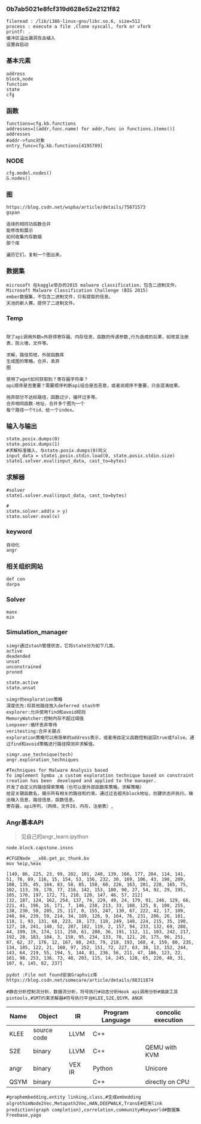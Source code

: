 ### 0b7ab5021e8fcf319d628e52e2121f82

```
fileread : /lib/i386-linux-gnu/libc.so.6, size=512
process : execute a file ,Clone syscall, fork or vfork
printf: .
缓冲区溢出漏洞攻击植入
设置自启动
```



### 基本元素

```
address
block,node
function
state
cfg
```

### 函数

```
functions=cfg.kb.functions
addresses=[(addr,func.name) for addr,func in functions.items()]
addresses
#addr->func对象
entry_func=cfg.kb.functions[4195789]
```

### NODE

```
cfg.model.nodes()
G.nodes()
```

### 图

```
https://blog.csdn.net/wspba/article/details/75671573
gspan

连续的相同功函数合并
能修改和展示
如何收集内存数据
那个库

遍历它们，复制一个图出来。
```



### 数据集

```
microsoft 在kaggle举办的2015 malware classification，包含二进制文件。
Microsoft Malware Classification Challenge (BIG 2015)
ember数据集，不包含二进制文件，只有提取的信息。
天池的新人赛，提供了二进制文件。
```



### Temp

```

除了api调用外额=外获得寄存器、内存信息，函数的传递参数,行为造成的后果，如改变注册表，防火墙，文件等。

求解，路径剪枝，外部函数库
生成图的策略，合并，丢弃
图

使用了wget如何获取到？寄存器字符串？
api顺序是否重要？需要顺序判断api组合是否恶意，或者说顺序不重要，只会混淆结果。

抛弃部分不达标路径，函数过少，循环过多等。
合并相同函数-地址，合并多个图为一个
每个路径一个tid，给一个index。
```

### 输入与输出

```
state.posix.dumps(0)
state.posix.dumps(1)
#求解标准输入，与state.posix.dumps(0)同义
input_data = state1.posix.stdin.load(0, state.posix.stdin.size)
state1.solver.eval(input_data, cast_to=bytes)
```

### 求解器

```
#solver
state1.solver.eval(input_data, cast_to=bytes)

#
state.solver.add(x > y)
state.solver.eval(x)
```



### keyword

```
自动化
angr
```



### 相关组织网站

```
def con
darpa
```

### Solver

```
manx
min
```

### Simulation_manager

```
simgr通过stash管理状态，它将state分为如下几类。
active
deadended
unsat
unconstrained
pruned

state.active
state.unsat
```

```
simgr的exploration策略
深度优先:将其他路径放入deferred stash中
explorer:允许使用find和avoid规则
MemoryWatcher:控制内存不超过阈值
Loopseer:循环丢弃等待
veritesting:合并关键点
exploration策略可以用简单的address表示，或者用自定义函数控制返回true或false。通过find和avoid策略进行路径探测并求解值。

simgr.use_technique(tech)
angr.exploration_techniques
```



```
#Techniques for Malware Analysis based
To implement Symba ,a custom exploration technique based on constraint   creation has been  developed and applied to the manager.
开发了自定义的路径探索策略（也可以是外部函数库策略，求解策略）
给定关键函数名，揭示所有相关的路径和约束。通过过去祖先block地址，创建状态并执行。输出输入信息，路径信息，函数信息。
寄存器，api序列，（网络，文件IO，内存，注册表）,
```



### Angr基本API

>见自己的angr_learn.ipython

```
node.block.capstone.insns
```



```
#CFGENode __x86.get_pc_thunk.bx
mov %eip,%eax
```



```
[149, 86, 225, 23, 99, 202, 101, 240, 139, 166, 177, 204, 114, 141, 51, 78, 89, 116, 15, 154, 53, 156, 232, 30, 169, 106, 43, 198, 209, 108, 135, 45, 184, 83, 58, 85, 150, 60, 226, 163, 201, 228, 165, 75, 102, 113, 39, 178, 77, 216, 142, 153, 180, 90, 27, 54, 92, 29, 195, 105, 170, 197, 172, 71, 210, 120, 147, 46, 57, 212]
[32, 187, 124, 162, 254, 137, 74, 229, 49, 24, 179, 91, 246, 129, 66, 221, 41, 196, 16, 171, 7, 146, 238, 213, 33, 188, 125, 8, 100, 255, 138, 230, 50, 205, 25, 117, 0, 155, 247, 130, 67, 222, 42, 17, 109, 248, 84, 239, 59, 214, 34, 189, 126, 9, 164, 76, 231, 206, 26, 181, 118, 1, 93, 131, 68, 223, 18, 173, 110, 249, 148, 224, 215, 35, 190, 127, 10, 241, 140, 52, 207, 182, 119, 2, 157, 94, 233, 132, 69, 208, 44, 199, 19, 174, 111, 250, 61, 200, 36, 191, 112, 11, 103, 242, 217, 192, 28, 183, 104, 3, 158, 95, 234, 133, 70, 121, 20, 175, 96, 251, 87, 62, 37, 176, 12, 167, 88, 243, 79, 218, 193, 168, 4, 159, 80, 235, 134, 185, 122, 21, 160, 97, 252, 151, 72, 227, 63, 38, 13, 152, 244, 143, 64, 219, 55, 194, 5, 144, 81, 236, 56, 211, 47, 186, 123, 22, 161, 98, 253, 136, 73, 48, 203, 115, 14, 245, 128, 65, 220, 40, 31, 107, 6, 145, 82, 237]
```



```
pydot :File not found安装Graphviz库https://blog.csdn.net/somecare/article/details/88311874
```



```
#静态分析控制流分析，数据流分析，符号执行#动态分析Hook api调用分析#插装工具 pintools,#SMT约束求解器#符号执行平台KLEE,S2E,QSYM，ANGR
```

| Name | Object      | IR     | Program Language | concolic execution |
| ---- | ----------- | ------ | ---------------- | ------------------ |
| KLEE | source code | LLVM   | C++              |                    |
| S2E  | binary      | LLVM   | C++              | QEMU with KVM      |
| angr | binary      | VEX IR | Python           | Unicore            |
| QSYM | binary      |        | C++              | directly on CPU    |



```
#graphembedding,entity linking,class,#生成embedding algrothimNode2Vec,Metapath2Vec,HAN,DEEPWALK,TransE#应用link prediction(graph completion),correlation,community#keyworld#数据集Freebase,yago
```





